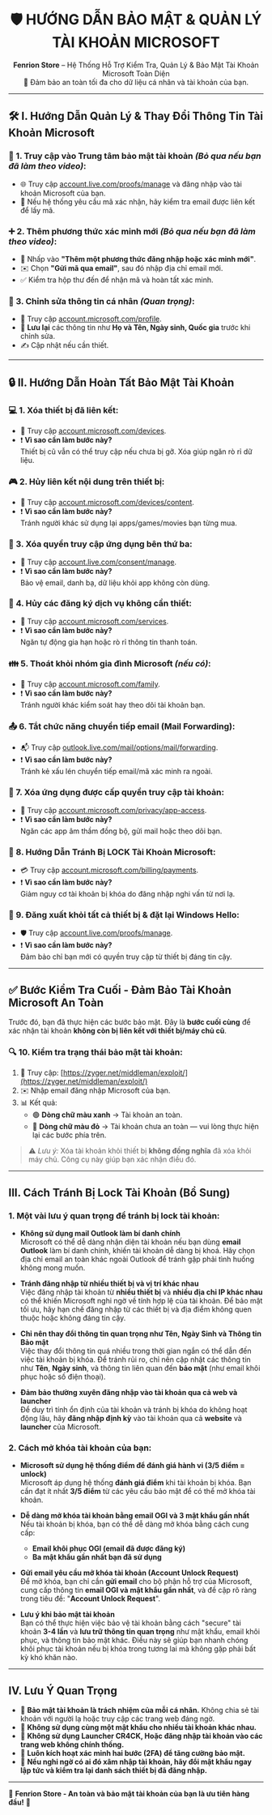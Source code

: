 <h1 align="center">🛡️ HƯỚNG DẪN BẢO MẬT & QUẢN LÝ TÀI KHOẢN MICROSOFT</h1>

<p align="center">
  <b>Fenrion Store</b> – Hệ Thống Hỗ Trợ Kiểm Tra, Quản Lý & Bảo Mật Tài Khoản Microsoft Toàn Diện<br>
  📘 Đảm bảo an toàn tối đa cho dữ liệu cá nhân và tài khoản của bạn.
</p>


---

## 🛠️ I. Hướng Dẫn Quản Lý & Thay Đổi Thông Tin Tài Khoản Microsoft

### 🔐 1. Truy cập vào Trung tâm bảo mật tài khoản *(Bỏ qua nếu bạn đã làm theo video)*:
- 🌐 Truy cập [account.live.com/proofs/manage](https://account.live.com/proofs/manage) và đăng nhập vào tài khoản Microsoft của bạn.
- 📩 Nếu hệ thống yêu cầu mã xác nhận, hãy kiểm tra email được liên kết để lấy mã.

### ➕ 2. Thêm phương thức xác minh mới *(Bỏ qua nếu bạn đã làm theo video)*:
- 🧩 Nhấp vào **"Thêm một phương thức đăng nhập hoặc xác minh mới"**.
- ✉️ Chọn **"Gửi mã qua email"**, sau đó nhập địa chỉ email mới.
- ✅ Kiểm tra hộp thư đến để nhận mã và hoàn tất xác minh.

### 👤 3. Chỉnh sửa thông tin cá nhân *(Quan trọng)*:
- 📝 Truy cập [account.microsoft.com/profile](https://account.microsoft.com/profile).
- 📌 **Lưu lại** các thông tin như **Họ và Tên, Ngày sinh, Quốc gia** trước khi chỉnh sửa.
- ✍️ Cập nhật nếu cần thiết.

---

## 🔒 II. Hướng Dẫn Hoàn Tất Bảo Mật Tài Khoản

### 💻 1. Xóa thiết bị đã liên kết:
- 🔗 Truy cập [account.microsoft.com/devices](https://account.microsoft.com/devices).
- ❗ **Vì sao cần làm bước này?**  
  Thiết bị cũ vẫn có thể truy cập nếu chưa bị gỡ. Xóa giúp ngăn rò rỉ dữ liệu.

### 🎮 2. Hủy liên kết nội dung trên thiết bị:
- 🧭 Truy cập [account.microsoft.com/devices/content](https://account.microsoft.com/devices/content).
- ❗ **Vì sao cần làm bước này?**  
  Tránh người khác sử dụng lại apps/games/movies bạn từng mua.

### 🔗 3. Xóa quyền truy cập ứng dụng bên thứ ba:
- 🧰 Truy cập [account.live.com/consent/manage](https://account.live.com/consent/Manage).
- ❗ **Vì sao cần làm bước này?**  
  Bảo vệ email, danh bạ, dữ liệu khỏi app không còn dùng.

### 🧾 4. Hủy các đăng ký dịch vụ không cần thiết:
- 💼 Truy cập [account.microsoft.com/services](https://account.microsoft.com/services).
- ❗ **Vì sao cần làm bước này?**  
  Ngăn tự động gia hạn hoặc rò rỉ thông tin thanh toán.

### 👪 5. Thoát khỏi nhóm gia đình Microsoft *(nếu có)*:
- 👤 Truy cập [account.microsoft.com/family](https://account.microsoft.com/family).
- ❗ **Vì sao cần làm bước này?**  
  Tránh người khác kiểm soát hay theo dõi tài khoản bạn.

### 📤 6. Tắt chức năng chuyển tiếp email (Mail Forwarding):
- 📬 Truy cập [outlook.live.com/mail/options/mail/forwarding](https://outlook.live.com/mail/options/mail/forwarding).
- ❗ **Vì sao cần làm bước này?**  
  Tránh kẻ xấu lén chuyển tiếp email/mã xác minh ra ngoài.

### 📱 7. Xóa ứng dụng được cấp quyền truy cập tài khoản:
- 🔐 Truy cập [account.microsoft.com/privacy/app-access](https://account.microsoft.com/privacy/app-access).
- ❗ **Vì sao cần làm bước này?**  
  Ngăn các app âm thầm đồng bộ, gửi mail hoặc theo dõi bạn.

### 🚫 8. Hướng Dẫn Tránh Bị LOCK Tài Khoản Microsoft:
- 💳 Truy cập [account.microsoft.com/billing/payments](https://account.microsoft.com/billing/payments).
- ❗ **Vì sao cần làm bước này?**  
  Giảm nguy cơ tài khoản bị khóa do đăng nhập nghi vấn từ nơi lạ.

### 🔄 9. Đăng xuất khỏi tất cả thiết bị & đặt lại Windows Hello:
- 🛡️ Truy cập [account.live.com/proofs/manage](https://account.live.com/proofs/manage).
- ❗ **Vì sao cần làm bước này?**  
  Đảm bảo chỉ bạn mới có quyền truy cập từ thiết bị đáng tin cậy.

---

## ✅ Bước Kiểm Tra Cuối - Đảm Bảo Tài Khoản Microsoft An Toàn

Trước đó, bạn đã thực hiện các bước bảo mật. Đây là **bước cuối cùng** để xác nhận tài khoản **không còn bị liên kết với thiết bị/máy chủ cũ**.

### 🔍 10. Kiểm tra trạng thái bảo mật tài khoản:
1. 🧭 Truy cập: [https://zyger.net/middleman/exploit/](https://zyger.net/middleman/exploit/)
2. ✉️ Nhập email đăng nhập Microsoft của bạn.
3. 📊 Kết quả:
   - 🟢 **Dòng chữ màu xanh** → Tài khoản an toàn.
   - 🔴 **Dòng chữ màu đỏ** → Tài khoản chưa an toàn — vui lòng thực hiện lại các bước phía trên.

> ⚠️ *Lưu ý:* Xóa tài khoản khỏi thiết bị **không đồng nghĩa** đã xóa khỏi máy chủ. Công cụ này giúp bạn xác nhận điều đó.

---


## III. Cách Tránh Bị Lock Tài Khoản (Bổ Sung)

### 1. Một vài lưu ý quan trọng để tránh bị lock tài khoản:
- **Không sử dụng mail Outlook làm bí danh chính**  
  Microsoft có thể dễ dàng nhận diện tài khoản nếu bạn dùng **email Outlook** làm bí danh chính, khiến tài khoản dễ dàng bị khoá. Hãy chọn địa chỉ email an toàn khác ngoài Outlook để tránh gặp phải tình huống không mong muốn.

- **Tránh đăng nhập từ nhiều thiết bị và vị trí khác nhau**  
  Việc đăng nhập tài khoản từ **nhiều thiết bị** và **nhiều địa chỉ IP khác nhau** có thể khiến Microsoft nghi ngờ về tính hợp lệ của tài khoản. Để bảo mật tối ưu, hãy hạn chế đăng nhập từ các thiết bị và địa điểm không quen thuộc hoặc không đáng tin cậy.

- **Chỉ nên thay đổi thông tin quan trọng như Tên, Ngày Sinh và Thông tin Bảo mật**  
  Việc thay đổi thông tin quá nhiều trong thời gian ngắn có thể dẫn đến việc tài khoản bị khóa. Để tránh rủi ro, chỉ nên cập nhật các thông tin như **Tên**, **Ngày sinh**, và thông tin liên quan đến **bảo mật** (như email khôi phục hoặc số điện thoại).

- **Đảm bảo thường xuyên đăng nhập vào tài khoản qua cả web và launcher**  
  Để duy trì tính ổn định của tài khoản và tránh bị khóa do không hoạt động lâu, hãy **đăng nhập định kỳ** vào tài khoản qua cả **website** và **launcher** của Microsoft.


### 2. Cách mở khóa tài khoản của bạn:
- **Microsoft sử dụng hệ thống điểm để đánh giá hành vi (3/5 điểm = unlock)**  
  Microsoft áp dụng hệ thống **đánh giá điểm** khi tài khoản bị khóa. Bạn cần đạt ít nhất **3/5 điểm** từ các yêu cầu bảo mật để có thể mở khóa tài khoản.

- **Dễ dàng mở khóa tài khoản bằng email OGI và 3 mật khẩu gần nhất**  
  Nếu tài khoản bị khóa, bạn có thể dễ dàng mở khóa bằng cách cung cấp:
  - **Email khôi phục OGI (email đã được đăng ký)**
  - **Ba mật khẩu gần nhất bạn đã sử dụng**

- **Gửi email yêu cầu mở khóa tài khoản (Account Unlock Request)**  
  Để mở khóa, bạn chỉ cần **gửi email** cho bộ phận hỗ trợ của Microsoft, cung cấp thông tin **email OGI và mật khẩu gần nhất**, và đề cập rõ ràng trong tiêu đề: "**Account Unlock Request**".

- **Lưu ý khi bảo mật tài khoản**  
  Bạn có thể thực hiện việc bảo vệ tài khoản bằng cách "secure" tài khoản **3-4 lần** và **lưu trữ thông tin quan trọng** như mật khẩu, email khôi phục, và thông tin bảo mật khác. Điều này sẽ giúp bạn nhanh chóng khôi phục tài khoản nếu bị khóa trong tương lai mà không gặp phải bất kỳ khó khăn nào.

---

## IV. Lưu Ý Quan Trọng

- 🔹 **Bảo mật tài khoản là trách nhiệm của mỗi cá nhân.** Không chia sẻ tài khoản với người lạ hoặc truy cập các trang web đáng ngờ.
- 🔹 **Không sử dụng cùng một mật khẩu cho nhiều tài khoản khác nhau.**
- 🔹 **Không sử dụng Launcher CR4CK, Hoặc đăng nhập tài khoản vào các trang web không chính thống.**
- 🔹 **Luôn kích hoạt xác minh hai bước (2FA) để tăng cường bảo mật.**
- 🔹 **Nếu nghi ngờ có ai đó xâm nhập tài khoản, hãy đổi mật khẩu ngay lập tức và kiểm tra lại danh sách thiết bị đã đăng nhập.**

---

💎 **Fenrion Store - An toàn và bảo mật tài khoản của bạn là ưu tiên hàng đầu!** 💎
